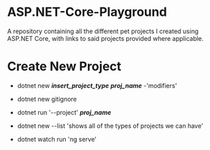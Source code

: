 # ASP.NET-Core-Playground
A repository containing all the different pet projects I created using ASP.NET Core, with links to said projects provided where applicable.

# Create New Project
- dotnet new ___insert_project_type___ ___proj_name___ -'modifiers'
- dotnet new gitignore
- dotnet run '--project' ___proj_name___

- dotnet new --list 'shows all of the types of projects we can have'
- dotnet watch run 'ng serve'
